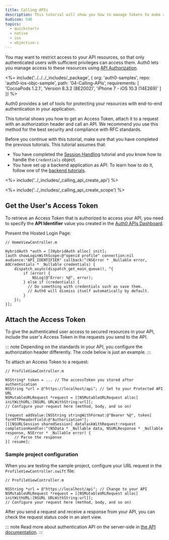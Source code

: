 ```yaml
---
title: Calling APIs
description: This tutorial will show you how to manage tokens to make authenticated API calls, using NSURLSession.
budicon: 546
topics:
  - quickstarts
  - native
  - ios
  - objective-c
---
```


You may want to restrict access to your API resources, so that only authenticated users with sufficient privileges can access them. Auth0 lets you manage access to these resources using [API Authorization](/api-auth).

<%= include('../../../_includes/_package', {
  org: 'auth0-samples',
  repo: 'auth0-ios-objc-sample',
  path: '04-Calling-APIs',
  requirements: [
    'CocoaPods 1.2.1',
    'Version 8.3.2 (8E2002)',
    'iPhone 7 - iOS 10.3 (14E269)'
  ]
}) %>

Auth0 provides a set of tools for protecting your resources with end-to-end authentication in your application.

This tutorial shows you how to get an Access Token, attach it to a request with an authorization header and call an API. We recommend you use this method for the best security and compliance with RFC standards.

Before you continue with this tutorial, make sure that you have completed the previous tutorials. This tutorial assumes that:
* You have completed the [Session Handling](/quickstart/native/ios-objc/03-user-sessions) tutorial and you know how to handle the `Credentials` object.
* You have set up a backend application as API. To learn how to do it, follow one of the [backend tutorials](/quickstart/backend).

<%= include('../_includes/_calling_api_create_api') %>

<%= include('../_includes/_calling_api_create_scope') %>

## Get the User's Access Token

To retrieve an Access Token that is authorized to access your API, you need to specify the **API Identifier** value you created in the [Auth0 APIs Dashboard](https://manage.auth0.com/#/apis).

Present the Hosted Login Page:

```objc
// HomeViewController.m

HybridAuth *auth = [[HybridAuth alloc] init];
[auth showLoginWithScope:@"openid profile" connection:nil audience:"API_IDENTIFIER" callback:^(NSError * _Nullable error, A0Credentials * _Nullable credentials) {
    dispatch_async(dispatch_get_main_queue(), ^{
        if (error) {
            NSLog(@"Error: %@", error);
        } else if (credentials) {
          // Do something with credentials such as save them.
          // Auth0 will dismiss itself automatically by default.
        }
    });
}];
```

## Attach the Access Token

To give the authenticated user access to secured resources in your API, include the user's Access Token in the requests you send to the API.

::: note
Depending on the standards in your API, you configure the authorization header differently. The code below is just an example.
:::

To attach an Access Token to a request:

```objc
// ProfileViewController.m

NSString* token = ... // The accessToken you stored after authentication
NSString *url = @"https://localhost/api"; // Set to your Protected API URL
NSMutableURLRequest *request = [[NSMutableURLRequest alloc] initWithURL:[NSURL URLWithString:url]];
// Configure your request here (method, body, and so on)

[request addValue:[NSString stringWithFormat:@"Bearer %@", token] forHTTPHeaderField:@"Authorization"];
[[[NSURLSession sharedSession] dataTaskWithRequest:request completionHandler:^(NSData * _Nullable data, NSURLResponse * _Nullable response, NSError * _Nullable error) {
    // Parse the response
}] resume];
```

### Sample project configuration

When you are testing the sample project, configure your URL request in the `ProfileViewController.swift` file:

```objc
// ProfileViewController.m

NSString *url = @"https://localhost/api"; // Change to your API
NSMutableURLRequest *request = [[NSMutableURLRequest alloc] initWithURL:[NSURL URLWithString:url]];
// Configure your request here (method, body, and so on)
```

After you send a request and receive a response from your API, you can check the request status code in an alert view.

::: note
Read more about authentication API on the server-side in [the API documentation](/api/authentication).
:::
